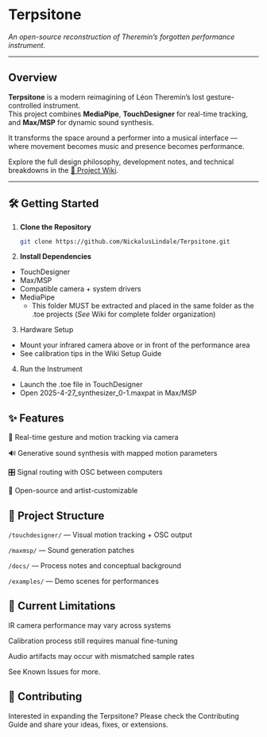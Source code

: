 # Terpsitone  
*An open-source reconstruction of Theremin’s forgotten performance instrument.*

---

## Overview  

**Terpsitone** is a modern reimagining of Léon Theremin’s lost gesture-controlled instrument.  
This project combines **MediaPipe**, **TouchDesigner** for real-time tracking, and **Max/MSP** for dynamic sound synthesis.  

It transforms the space around a performer into a musical interface — where movement becomes music and presence becomes performance.  

Explore the full design philosophy, development notes, and technical breakdowns in the [📘 Project Wiki](https://github.com/NickalusLindale/Terpsitone/wiki).  

---

## 🛠️ Getting Started  

1. **Clone the Repository**  
   ```bash
   git clone https://github.com/NickalusLindale/Terpsitone.git

2. **Install Dependencies**
* TouchDesigner
* Max/MSP
* Compatible camera + system drivers
* MediaPipe
   * This folder MUST be extracted and placed in the same folder as the .toe projects (_See_ Wiki for complete folder organization)

3. Hardware Setup
  * Mount your infrared camera above or in front of the performance area
  * See calibration tips in the Wiki Setup Guide

4. Run the Instrument

* Launch the .toe file in TouchDesigner
* Open 2025-4-27_synthesizer_0-1.maxpat in Max/MSP

## ✨ Features

🎥 Real-time gesture and motion tracking via camera  

🔊 Generative sound synthesis with mapped motion parameters  

🎛 Signal routing with OSC between computers  

🎨 Open-source and artist-customizable

## 📁 Project Structure
```/touchdesigner/``` — Visual motion tracking + OSC output

```/maxmsp/``` — Sound generation patches

```/docs/``` — Process notes and conceptual background

```/examples/``` — Demo scenes for performances

## 🧪 Current Limitations

IR camera performance may vary across systems  

Calibration process still requires manual fine-tuning  

Audio artifacts may occur with mismatched sample rates  

See Known Issues for more.  

## 🤝 Contributing

Interested in expanding the Terpsitone? Please check the Contributing Guide and share your ideas, fixes, or extensions.  



